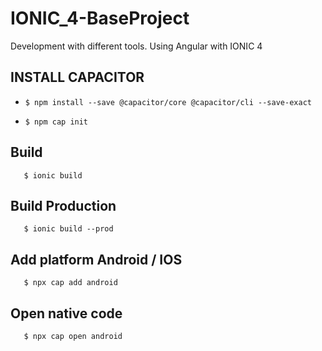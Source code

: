 # IONIC_4-BaseProject
Development with different tools. Using Angular with IONIC 4


## INSTALL CAPACITOR

* 
    ```
    $ npm install --save @capacitor/core @capacitor/cli --save-exact
    ```

* 
    ```
    $ npm cap init
    ```

## Build
```
   $ ionic build
```
## Build Production
```
   $ ionic build --prod
```

## Add platform Android / IOS
```
   $ npx cap add android
```

## Open native code
```
   $ npx cap open android
```